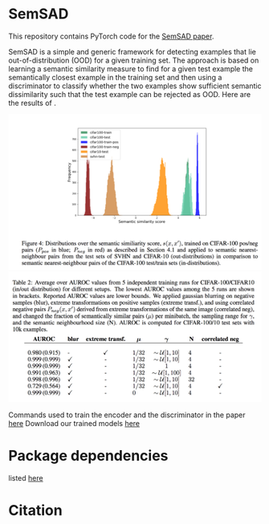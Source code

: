 # SemSAD

This repository contains PyTorch code for the [SemSAD paper]().

SemSAD is a simple and generic framework for detecting examples that lie out-of-distribution (OOD) for a given training set. The approach is based on learning a semantic similarity measure to find for a given test example the semantically closest example in the training set and then using a discriminator to classify whether the two examples show sufficient semantic dissimilarity such that the test example can be rejected as OOD. Here are the results of .

<img src="paper/Figure4.png" width="600">
<img src="paper/Table2.png" width="600">



Commands used to train the encoder and the discriminator in the paper [here](https://github.com/nimaous/SemSAD/blob/main/commands.txt)
Download our trained models [here]()

# Package dependencies
listed [here](https://github.com/nimaous/SemSAD/blob/main/package_version.txt)

# Citation


